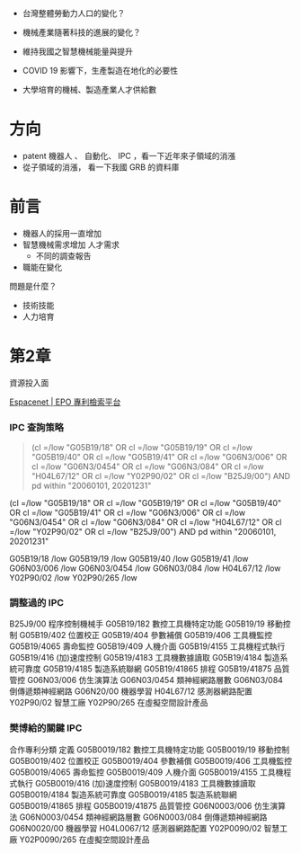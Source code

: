 - 台灣整體勞動力人口的變化？
- 機械產業隨著科技的進展的變化？


- 維持我國之智慧機械能量與提升
- COVID 19 影響下，生產製造在地化的必要性

- 大學培育的機械、製造產業人才供給數

# 方向
- patent 機器人 、 自動化、 IPC ，看一下近年來子領域的消漲
- 從子領域的消漲， 看一下我國 GRB 的資料庫

# 前言
- 機器人的採用一直增加
- 智慧機械需求增加 人才需求
	- 不同的調查報告
- 職能在變化

問題是什麼？
- 技術技能
- 人力培育

# 第2章
資源投入面


[Espacenet | EPO 專利檢索平台](https://worldwide.espacenet.com/)
### IPC 查詢策略
> (cl =/low "G05B19/18" OR cl =/low "G05B19/19" OR cl =/low "G05B19/40" OR cl =/low "G05B19/41" OR cl =/low "G06N3/006" OR cl =/low "G06N3/0454" OR cl =/low "G06N3/084" OR cl =/low "H04L67/12" OR cl =/low "Y02P90/02" OR cl =/low "B25J9/00") AND pd within "20060101, 20201231"

(cl =/low "G05B19/18" OR cl =/low "G05B19/19" OR cl =/low "G05B19/40" OR cl =/low "G05B19/41" OR cl =/low "G06N3/006" OR cl =/low "G06N3/0454" OR cl =/low "G06N3/084" OR cl =/low "H04L67/12" OR cl =/low "Y02P90/02" OR cl =/low "B25J9/00") AND pd within "20060101, 20201231"



G05B19/18 /low
G05B19/19 /low
G05B19/40 /low
G05B19/41 /low
G06N03/006 /low
G06N03/0454 /low
G06N03/084 /low
H04L67/12 /low
Y02P90/02 /low
Y02P90/265 /low
### 調整過的 IPC
B25J9/00 程序控制機械手
G05B19/182 數控工具機特定功能
G05B19/19 移動控制
G05B19/402 位置校正
G05B19/404 參數補償
G05B19/406 工具機監控
G05B19/4065 壽命監控
G05B19/409 人機介面
G05B19/4155 工具機程式執行
G05B19/416 (加)速度控制
G05B19/4183 工具機數據讀取
G05B19/4184 製造系統可靠度
G05B19/4185 製造系統聯網
G05B19/41865 排程
G05B19/41875 品質管控
G06N03/006 仿生演算法
G06N03/0454 類神經網路層數
G06N03/084 倒傳遞類神經網路
G06N20/00 機器學習
H04L67/12 感測器網路配置
Y02P90/02 智慧工廠
Y02P90/265	 在虛擬空間設計產品

### 樊博給的關鍵 IPC
合作專利分類 定義
G05B0019/182 數控工具機特定功能
G05B0019/19 移動控制
G05B0019/402 位置校正
G05B0019/404 參數補償
G05B0019/406 工具機監控
G05B0019/4065 壽命監控
G05B0019/409 人機介面
G05B0019/4155 工具機程式執行
G05B0019/416 (加)速度控制
G05B0019/4183 工具機數據讀取
G05B0019/4184 製造系統可靠度
G05B0019/4185 製造系統聯網
G05B0019/41865 排程
G05B0019/41875 品質管控
G06N0003/006 仿生演算法
G06N0003/0454 類神經網路層數
G06N0003/084 倒傳遞類神經網路
G06N0020/00 機器學習
H04L0067/12 感測器網路配置
Y02P0090/02 智慧工廠
Y02P0090/265 在虛擬空間設計產品


